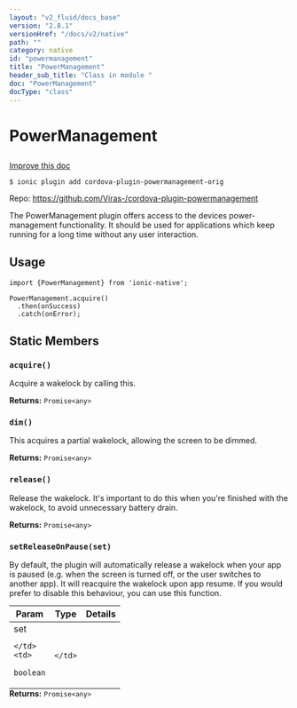 ```yaml
---
layout: "v2_fluid/docs_base"
version: "2.8.1"
versionHref: "/docs/v2/native"
path: ""
category: native
id: "powermanagement"
title: "PowerManagement"
header_sub_title: "Class in module "
doc: "PowerManagement"
docType: "class"
---
```








<h1 class="api-title">
  
  PowerManagement
  

  

  </h1>

<a class="improve-v2-docs" href="http://github.com/driftyco/ionic-native/edit/master/src/plugins/power-management.ts#L0">
  Improve this doc
</a>



<!-- decorators -->





<pre><code>$ ionic plugin add cordova-plugin-powermanagement-orig</code></pre>
<p>Repo:
  <a href="https://github.com/Viras-/cordova-plugin-powermanagement">
    https://github.com/Viras-/cordova-plugin-powermanagement
  </a>
</p>

<!-- description -->

<p>The PowerManagement plugin offers access to the devices power-management functionality.
It should be used for applications which keep running for a long time without any user interaction.</p>



<!-- if doc.decorators -->

<!-- @usage tag -->

<h2>Usage</h2>

<pre><code>import {PowerManagement} from &#39;ionic-native&#39;;

PowerManagement.acquire()
  .then(onSuccess)
  .catch(onError);
</code></pre>




<!-- @property tags -->


<h2>Static Members</h2>

<div id="acquire"></div>
<h3><code>acquire()</code>
  
</h3>


Acquire a wakelock by calling this.






<div class="return-value" markdown="1">
  <i class="icon ion-arrow-return-left"></i>
  <b>Returns:</b> 
<code>Promise&lt;any&gt;</code> 
</div>



<div id="dim"></div>
<h3><code>dim()</code>
  
</h3>


This acquires a partial wakelock, allowing the screen to be dimmed.






<div class="return-value" markdown="1">
  <i class="icon ion-arrow-return-left"></i>
  <b>Returns:</b> 
<code>Promise&lt;any&gt;</code> 
</div>



<div id="release"></div>
<h3><code>release()</code>
  
</h3>


Release the wakelock. It's important to do this when you're finished with the wakelock, to avoid unnecessary battery drain.






<div class="return-value" markdown="1">
  <i class="icon ion-arrow-return-left"></i>
  <b>Returns:</b> 
<code>Promise&lt;any&gt;</code> 
</div>



<div id="setReleaseOnPause"></div>
<h3><code>setReleaseOnPause(set)</code>
  
</h3>


By default, the plugin will automatically release a wakelock when your app is paused (e.g. when the screen is turned off, or the user switches to another app).
It will reacquire the wakelock upon app resume. If you would prefer to disable this behaviour, you can use this function.


<table class="table param-table" style="margin:0;">
  <thead>
  <tr>
    <th>Param</th>
    <th>Type</th>
    <th>Details</th>
  </tr>
  </thead>
  <tbody>
  
  <tr>
    <td>
      set
      
      
    </td>
    <td>
      
<code>boolean</code>
    </td>
    <td>
      
      
    </td>
  </tr>
  
  </tbody>
</table>





<div class="return-value" markdown="1">
  <i class="icon ion-arrow-return-left"></i>
  <b>Returns:</b> 
<code>Promise&lt;any&gt;</code> 
</div>




<!-- methods on the class -->



<!-- other classes -->

<!-- end other classes -->

<!-- interfaces -->

<!-- end interfaces -->

<!-- related link --><!-- end content block -->


<!-- end body block -->

